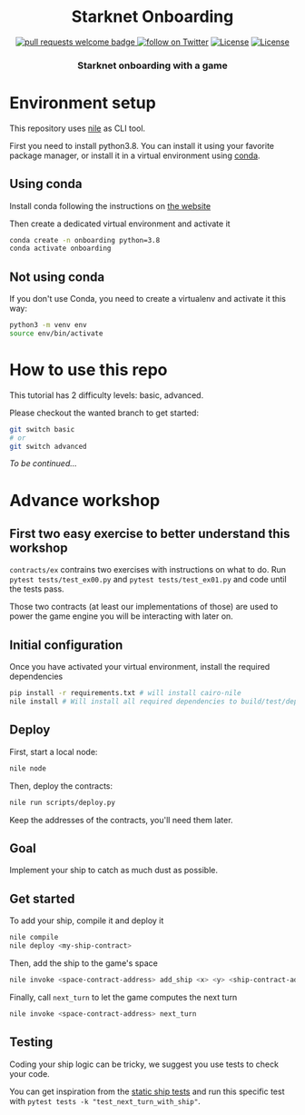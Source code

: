 <div align="center">
  <h1 align="center">Starknet Onboarding</h1>
  <p align="center">
    <a href="http://makeapullrequest.com">
      <img alt="pull requests welcome badge" src="https://img.shields.io/badge/PRs-welcome-brightgreen.svg?style=flat">
    </a>
    <a href="https://twitter.com/intent/follow?screen_name=Magicdust_gg">
        <img src="https://img.shields.io/twitter/follow/Magicdust_gg?style=social&logo=twitter"
            alt="follow on Twitter"></a>
    <a href="https://opensource.org/licenses/Apache-2.0"><img src="https://img.shields.io/badge/License-Apache%202.0-blue.svg"
            alt="License"></a>
    <a href=""><img src="https://img.shields.io/badge/semver-0.0.1-blue"
            alt="License"></a>            
  </p>
  
  <h3 align="center">Starknet onboarding with a game</h3>
</div>

# Environment setup

This repository uses [nile](https://github.com/OpenZeppelin/nile) as CLI tool.

First you need to install python3.8. You can install it using your favorite package manager, or install it in a virtual environment using [conda](https://conda.io/).

## Using conda

Install conda following the instructions on [the website](https://docs.conda.io/en/latest/miniconda.html)

Then create a dedicated virtual environment and activate it

```bash
conda create -n onboarding python=3.8
conda activate onboarding
```

## Not using conda

If you don't use Conda, you need to create a virtualenv and activate it this way:

```bash
python3 -m venv env
source env/bin/activate
```

# How to use this repo

This tutorial has 2 difficulty levels: basic, advanced.

Please checkout the wanted branch to get started:

```bash
git switch basic
# or
git switch advanced
```

_To be continued..._

# Advance workshop

## First two easy exercise to better understand this workshop

`contracts/ex` contrains two exercises with instructions on what to do.
Run `pytest tests/test_ex00.py` and `pytest tests/test_ex01.py` and code until the tests pass.

Those two contracts (at least our implementations of those) are used to power the game engine you will be interacting with later on.

## Initial configuration

Once you have activated your virtual environment, install the required dependencies

```bash
pip install -r requirements.txt # will install cairo-nile
nile install # Will install all required dependencies to build/test/deploy starknet contracts
```

## Deploy

First, start a local node:

```bash
nile node
```

Then, deploy the contracts:

```bash
nile run scripts/deploy.py
```

Keep the addresses of the contracts, you'll need them later.

## Goal

Implement your ship to catch as much dust as possible.

## Get started

To add your ship, compile it and deploy it

```bash
nile compile
nile deploy <my-ship-contract>
```

Then, add the ship to the game's space

```bash
nile invoke <space-contract-address> add_ship <x> <y> <ship-contract-address>
```

Finally, call `next_turn` to let the game computes the next turn

```bash
nile invoke <space-contract-address> next_turn
```

## Testing

Coding your ship logic can be tricky, we suggest you use tests to check your code.

You can get inspiration from the [static ship tests](https://github.com/onlydustxyz/starknet-onboarding/blob/main/tests/test_space.py#L188) and run this specific test with `pytest tests -k "test_next_turn_with_ship"`.

